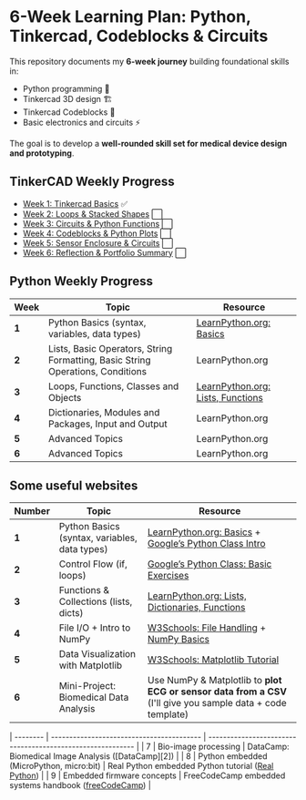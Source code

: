 # 6-Week Learning Plan: Python, Tinkercad, Codeblocks & Circuits

This repository documents my **6-week journey** building foundational skills in:

- Python programming 🐍
- Tinkercad 3D design 🏗️
- Tinkercad Codeblocks 🧩
- Basic electronics and circuits ⚡

The goal is to develop a **well-rounded skill set for medical device design and prototyping**.

## TinkerCAD Weekly Progress 
- [Week 1: Tinkercad Basics](Week-1/README.md) ✅
- [Week 2: Loops & Stacked Shapes](Week-2/README.md) ⬜
- [Week 3: Circuits & Python Functions](Week-3/README.md) ⬜
- [Week 4: Codeblocks & Python Plots](Week-4/README.md) ⬜
- [Week 5: Sensor Enclosure & Circuits](Week-5/README.md) ⬜
- [Week 6: Reflection & Portfolio Summary](Week-6/README.md) ⬜

## Python Weekly Progress
| **Week** | **Topic**                                     | **Resource**                                                                                                                                               |
| -------- | --------------------------------------------- | ---------------------------------------------------------------------------------------------------------------------------------------------------------- |
| **1**    | Python Basics (syntax, variables, data types) | [LearnPython.org: Basics](https://www.learnpython.org/)                  |
| **2**    |Lists, Basic Operators, String Formatting, Basic String Operations, Conditions                     | LearnPython.org                                                                         |
| **3**    | Loops, Functions, Classes and Objects        | [LearnPython.org: Lists, Functions](https://www.learnpython.org/)                                                                            |
| **4**    | Dictionaries, Modules and Packages, Input and Output               | LearnPython.org |
| **5**    | Advanced Topics           | LearnPython.org                                                                   |
| **6**    | Advanced Topics        |  LearnPython.org                                           |


## Some useful websites
| **Number** | **Topic**                                     | **Resource**                                                                                                                                               |
| -------- | --------------------------------------------- | ---------------------------------------------------------------------------------------------------------------------------------------------------------- |
| **1**    | Python Basics (syntax, variables, data types) | [LearnPython.org: Basics](https://www.learnpython.org/) + [Google’s Python Class Intro](https://developers.google.com/edu/python)                          |
| **2**    | Control Flow (if, loops)                      | [Google’s Python Class: Basic Exercises](https://developers.google.com/edu/python)                                                                         |
| **3**    | Functions & Collections (lists, dicts)        | [LearnPython.org: Lists, Dictionaries, Functions](https://www.learnpython.org/)                                                                            |
| **4**    | File I/O + Intro to NumPy                     | [W3Schools: File Handling](https://www.w3schools.com/python/python_file_handling.asp) + [NumPy Basics](https://www.w3schools.com/python/numpy/default.asp) |
| **5**    | Data Visualization with Matplotlib            | [W3Schools: Matplotlib Tutorial](https://www.w3schools.com/python/matplotlib_intro.asp)                                                                    |
| **6**    | Mini-Project: Biomedical Data Analysis        | Use NumPy & Matplotlib to **plot ECG or sensor data from a CSV** (I'll give you sample data + code template)

| -------- | ----------------------------------------- | ---------------------------------------------------------- |
| 7        | Bio-image processing                      | DataCamp: Biomedical Image Analysis ([DataCamp][2])        |
| 8        | Python embedded (MicroPython, micro\:bit) | Real Python embedded Python tutorial ([Real Python][3])    |
| 9        | Embedded firmware concepts                | FreeCodeCamp embedded systems handbook ([freeCodeCamp][4]) |

[3]: https://realpython.com/embedded-python/?utm_source=chatgpt.com "Embedded Python: Build a Game on the BBC micro:bit"
[4]: https://www.freecodecamp.org/news/learn-embedded-systems-firmware-basics-handbook-for-devs/?utm_source=chatgpt.com "Learn Embedded Systems Firmware Basics – A Handbook for ..."
